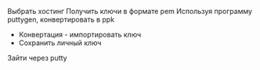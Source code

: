 Выбрать хостинг
Получить ключи в формате pem
Используя программу puttygen, конвертировать в ppk
- Конвертация - импортировать ключ
- Сохранить личный ключ

Зайти через putty
